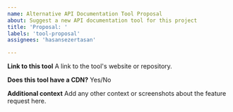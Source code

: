 ```yaml
---
name: Alternative API Documentation Tool Proposal
about: Suggest a new API documentation tool for this project
title: 'Proposal: '
labels: 'tool-proposal'
assignees: 'hasansezertasan'

---
```


**Link to this tool**
A link to the tool's website or repository.

**Does this tool have a CDN?**
Yes/No

**Additional context**
Add any other context or screenshots about the feature request here.
